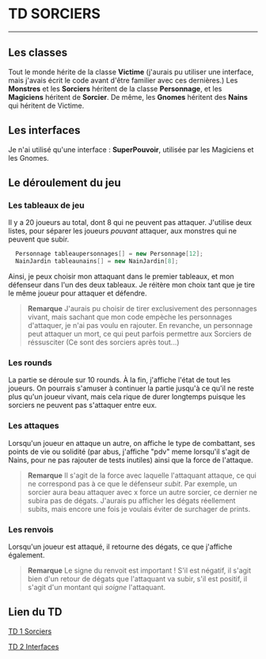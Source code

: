 # TD SORCIERS
--------

## Les classes

  Tout le monde hérite de la classe **Victime** (j'aurais pu utiliser une interface, mais j'avais écrit le code avant d'être familier avec ces dernières.) 
  Les **Monstres** et les **Sorciers** héritent de la classe **Personnage**, et les **Magiciens** héritent de **Sorcier**.
  De même, les **Gnomes** héritent des **Nains** qui héritent de Victime. 
  
## Les interfaces 

  Je n'ai utilisé qu'une interface : **SuperPouvoir**, utilisée par les Magiciens et les Gnomes. 
  
## Le déroulement du jeu
  ### Les tableaux de jeu 
  Il y a 20 joueurs au total, dont 8 qui ne peuvent pas attaquer.
  J'utilise deux listes, pour séparer les joueurs *pouvant* attaquer, aux monstres qui ne peuvent que subir. 
``` java 
  Personnage tableaupersonnages[] = new Personnage[12];
  NainJardin tableaunains[] = new NainJardin[8];
```
        
   Ainsi, je peux choisir mon attaquant dans le premier tableaux, et mon défenseur dans l'un des deux tableaux. Je réitère mon choix tant que je tire le même joueur pour attaquer et défendre. 
  > **Remarque** J'aurais pu choisir de tirer exclusivement des personnages vivant, mais sachant que mon code empèche les personnages d'attaquer, je n'ai pas voulu en rajouter. En revanche, un personnage peut attaquer un mort, ce qui peut parfois permettre aux Sorciers de réssusciter (Ce sont des sorciers après tout...)
  
  ### Les rounds
  
  La partie se déroule sur 10 rounds. À la fin, j'affiche l'état de tout les joueurs. On pourrais s'amuser à continuer la partie jusqu'à ce qu'il ne reste plus qu'un joueur vivant, mais cela rique de durer longtemps puisque les sorciers ne peuvent pas s'attaquer entre eux. 
  
  ### Les attaques 
  
  Lorsqu'un joueur en attaque un autre, on affiche le type de combattant, ses points de vie ou solidité (par abus, j'affiche "pdv" meme lorsqu'il s'agit de Nains, pour ne pas rajouter de tests inutiles) ainsi que la force de l'attaque. 
  
  > **Remarque** Il s'agit de la force avec laquelle l'attaquant attaque, ce qui ne correspond pas à ce que le défenseur *subit*. Par exemple, un sorcier aura beau attaquer avec x force un autre sorcier, ce dernier ne subira pas de dégats. J'aurais pu afficher les dégats réellement subits, mais encore une fois je voulais éviter de surchager de prints.
  
  ### Les renvois 
  
  Lorsqu'un joueur est attaqué, il retourne des dégats, ce que j'affiche également.
  
  > **Remarque** Le signe du renvoit est important ! S'il est négatif, il s'agit bien d'un retour de dégats que l'attaquant va subir, s'il est positif, il s'agit d'un montant qui *soigne* l'attaquant. 
  
  
  ## Lien du TD 
  [TD 1 Sorciers](https://drive.google.com/file/d/19DYjv-I5QKMbT9QNpr5jO4oUujupvENE/view)
  
  [TD 2 Interfaces](https://drive.google.com/file/d/1XLclk9rF1S741GMempHZvftVMW3_tfVN/view)
